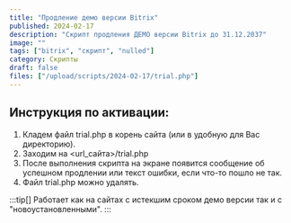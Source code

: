 ```yaml
---
title: "Продление демо версии Bitrix"
published: 2024-02-17
description: "Cкрипт продления ДЕМО версии Bitrix до 31.12.2037"
image: ""
tags: ["bitrix", "скрипт", "nulled"]
category: Скрипты
draft: false
files: ["/upload/scripts/2024-02-17/trial.php"]
---
```


## Инструкция по активации:
1. Кладем файл trial.php в корень сайта (или в удобную для Вас директорию).
2. Заходим на <url_сайта>/trial.php
3. После выполнения скрипта на экране появится сообщение об успешном продлении или текст ошибки, если что-то пошло не так.
4. Файл trial.php можно удалять.


:::tip[]
Работает как на сайтах с истекшим сроком демо версии так и с "новоустановленными".
:::
